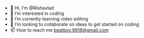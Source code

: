 - 👋 Hi, I’m @Rishavlad
- 👀 I’m interested in coding
- 🌱 I’m currently learning video editing
- 💞️ I’m looking to collaborate on ideas to get started on coding
- 📫 How to reach me beatboy.9818@gmail.com

<!---
Rishavlad/Rishavlad is a ✨ special ✨ repository because its `README.md` (this file) appears on your GitHub profile.
You can click the Preview link to take a look at your changes.
--->
